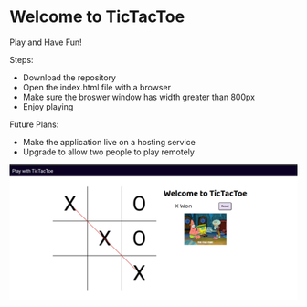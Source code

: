 # Welcome to TicTacToe
Play and Have Fun!

Steps:
- Download the repository
- Open the index.html file with a browser
- Make sure the broswer window has width greater than 800px
- Enjoy playing

Future Plans:
- Make the application live on a hosting service
- Upgrade to allow two people to play remotely

![Image Preview](https://github.com/Sri170303/Tic-Tac-Toe/blob/main/TicTacToe.png)

